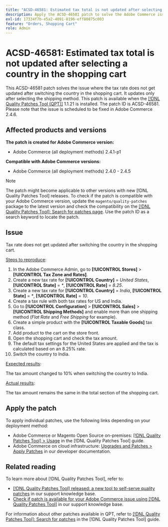 ```yaml
---
title: "ACSD-46581: Estimated tax total is not updated after selecting a country in the shopping cart"
description: Apply the ACSD-46581 patch to solve the Adobe Commerce issue where the tax rate does not get updated after switching the country in the shopping cart.
exl-id: 17334f7b-e5a2-4091-8196-eff80875c003
feature: "Orders, Shopping Cart"
role: Admin
---
```

# ACSD-46581: Estimated tax total is not updated after selecting a country in the shopping cart

This ACSD-46581 patch solves the issue where the tax rate does not get updated after switching the country in the shopping cart. It updates only after selecting the shipping method. This patch is available when the [[!DNL Quality Patches Tool (QPT)]](/help/announcements/adobe-commerce-announcements/magento-quality-patches-released-new-tool-to-self-serve-quality-patches.md) 1.1.21 is installed. The patch ID is ACSD-46581. Please note that the issue is scheduled to be fixed in Adobe Commerce 2.4.6.  

## Affected products and versions

**The patch is created for Adobe Commerce version:**
* Adobe Commerce (all deployment methods) 2.4.1-p1

**Compatible with Adobe Commerce versions:**
* Adobe Commerce (all deployment methods) 2.4.0 - 2.4.5

>[!NOTE]
>
>The patch might become applicable to other versions with new [!DNL Quality Patches Tool] releases. To check if the patch is compatible with your Adobe Commerce version, update the `magento/quality-patches` package to the latest version and check the compatibility on the [[!DNL Quality Patches Tool]: Search for patches page](https://experienceleague.adobe.com/tools/commerce-quality-patches/index.html). Use the patch ID as a search keyword to locate the patch.

## Issue

Tax rate does not get updated after switching the country in the shopping cart.

<u>Steps to reproduce</u>:

1. In the Adobe Commerce Admin, go to **[!UICONTROL Stores]** > **[!UICONTROL Tax Zone and Rates]**. 
1. Create a new tax rate for **[!UICONTROL Country]** = _United States_, **[!UICONTROL State]** = _*_, **[!UICONTROL Rate]** = _8.25_.
1. Create a new tax rate for **[!UICONTROL Country]** = _India_, **[!UICONTROL State]** = _*_, **[!UICONTROL Rate]** = _10_.
1. Create a tax rule with both tax rates for US and India.
1. Go to **[!UICONTROL Configuration]** > **[!UICONTROL Sales]** > **[!UICONTROL Shipping Methods]** and enable more than one shipping method (_Flat Rate_ and _Free Shipping_ for example).
1. Create a simple product with the **[!UICONTROL Taxable Goods]** tax class.
1. Add product to the cart on the store front.
1. Open the shopping cart and check the tax amount.
1. The default tax settings for the United States are applied and the tax is calculated based on an 8.25% rate.
1. Switch the country to India.

<u>Expected results</u>:

The tax amount changed to 10% when switching the country to India.

<u>Actual results</u>:

The tax amount remains the same in the total section of the shopping cart.

## Apply the patch

To apply individual patches, use the following links depending on your deployment method:

* Adobe Commerce or Magento Open Source on-premises: [[!DNL Quality Patches Tool] > Usage](https://experienceleague.adobe.com/docs/commerce-operations/tools/quality-patches-tool/usage.html) in the [!DNL Quality Patches Tool] guide.
* Adobe Commerce on cloud infrastructure: [Upgrades and Patches > Apply Patches](https://devdocs.magento.com/cloud/project/project-patch.html) in our developer documentation.

## Related reading

To learn more about [!DNL Quality Patches Tool], refer to:

* [[!DNL Quality Patches Tool] released: a new tool to self-serve quality patches](/help/announcements/adobe-commerce-announcements/magento-quality-patches-released-new-tool-to-self-serve-quality-patches.md) in our support knowledge base.
* [Check if patch is available for your Adobe Commerce issue using [!DNL Quality Patches Tool]](/help/support-tools/patches-available-in-qpt-tool/check-patch-for-magento-issue-with-magento-quality-patches.md) in our support knowledge base.

For information about other patches available in QPT, refer to [[!DNL Quality Patches Tool]: Search for patches](https://experienceleague.adobe.com/tools/commerce-quality-patches/index.html) in the [!DNL Quality Patches Tool] guide.
